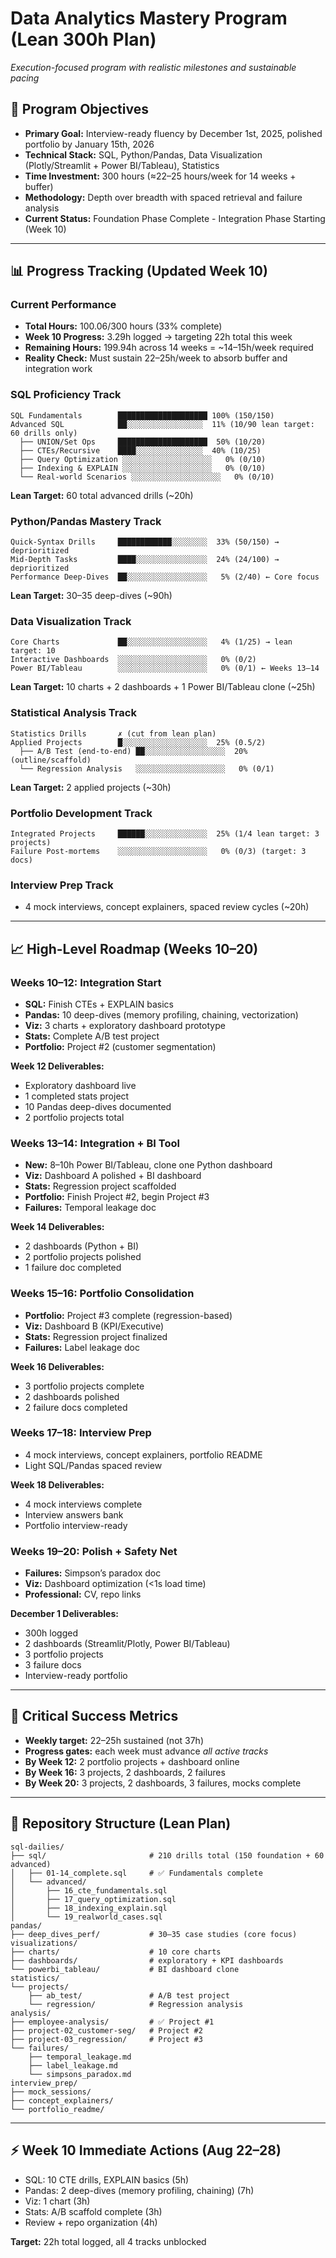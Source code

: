 # Data Analytics Mastery Program (Lean 300h Plan)

*Execution-focused program with realistic milestones and sustainable pacing*

## 🎯 Program Objectives

- **Primary Goal:** Interview-ready fluency by December 1st, 2025, polished portfolio by January 15th, 2026
- **Technical Stack:** SQL, Python/Pandas, Data Visualization (Plotly/Streamlit + Power BI/Tableau), Statistics
- **Time Investment:** 300 hours (≈22–25 hours/week for 14 weeks + buffer)
- **Methodology:** Depth over breadth with spaced retrieval and failure analysis
- **Current Status:** Foundation Phase Complete - Integration Phase Starting (Week 10)

---

## 📊 Progress Tracking (Updated Week 10)

### Current Performance
- **Total Hours:** 100.06/300 hours (33% complete)
- **Week 10 Progress:** 3.29h logged → targeting 22h total this week
- **Remaining Hours:** 199.94h across 14 weeks = ~14–15h/week required
- **Reality Check:** Must sustain 22–25h/week to absorb buffer and integration work

### SQL Proficiency Track
```
SQL Fundamentals        ████████████████████ 100% (150/150)
Advanced SQL            ██░░░░░░░░░░░░░░░░░  11% (10/90 lean target: 60 drills only)
  ├── UNION/Set Ops     ████████████████████  50% (10/20)
  ├── CTEs/Recursive    ████░░░░░░░░░░░░░░░  40% (10/25)
  ├── Query Optimization ░░░░░░░░░░░░░░░░░░░░   0% (0/10)
  ├── Indexing & EXPLAIN ░░░░░░░░░░░░░░░░░░░░   0% (0/10)
  └── Real-world Scenarios ░░░░░░░░░░░░░░░░░░░░   0% (0/10)
```
**Lean Target:** 60 total advanced drills (~20h)

### Python/Pandas Mastery Track
```
Quick-Syntax Drills     ████████████░░░░░░░░  33% (50/150) → deprioritized
Mid-Depth Tasks         ████░░░░░░░░░░░░░░░░  24% (24/100) → deprioritized
Performance Deep-Dives  ██░░░░░░░░░░░░░░░░░░   5% (2/40) ← Core focus
```
**Lean Target:** 30–35 deep-dives (~90h)

### Data Visualization Track
```
Core Charts             ██░░░░░░░░░░░░░░░░░░   4% (1/25) → lean target: 10
Interactive Dashboards  ░░░░░░░░░░░░░░░░░░░░   0% (0/2)
Power BI/Tableau        ░░░░░░░░░░░░░░░░░░░░   0% (0/1) ← Weeks 13–14
```
**Lean Target:** 10 charts + 2 dashboards + 1 Power BI/Tableau clone (~25h)

### Statistical Analysis Track
```
Statistics Drills       ✗ (cut from lean plan)
Applied Projects        █░░░░░░░░░░░░░░░░░░░  25% (0.5/2)
  ├── A/B Test (end-to-end) ██░░░░░░░░░░░░░░░░░░  20% (outline/scaffold)
  └── Regression Analysis   ░░░░░░░░░░░░░░░░░░░░   0% (0/1)
```
**Lean Target:** 2 applied projects (~30h)

### Portfolio Development Track
```
Integrated Projects     ██████░░░░░░░░░░░░░░  25% (1/4 lean target: 3 projects)
Failure Post-mortems    ░░░░░░░░░░░░░░░░░░░░   0% (0/3) (target: 3 docs)
```

### Interview Prep Track
- 4 mock interviews, concept explainers, spaced review cycles (~20h)

---

## 📈 High-Level Roadmap (Weeks 10–20)

### Weeks 10–12: Integration Start
- **SQL:** Finish CTEs + EXPLAIN basics
- **Pandas:** 10 deep-dives (memory profiling, chaining, vectorization)
- **Viz:** 3 charts + exploratory dashboard prototype
- **Stats:** Complete A/B test project
- **Portfolio:** Project #2 (customer segmentation)

**Week 12 Deliverables:**  
- Exploratory dashboard live  
- 1 completed stats project  
- 10 Pandas deep-dives documented  
- 2 portfolio projects total

### Weeks 13–14: Integration + BI Tool
- **New:** 8–10h Power BI/Tableau, clone one Python dashboard
- **Viz:** Dashboard A polished + BI dashboard
- **Stats:** Regression project scaffolded
- **Portfolio:** Finish Project #2, begin Project #3
- **Failures:** Temporal leakage doc

**Week 14 Deliverables:**  
- 2 dashboards (Python + BI)  
- 2 portfolio projects polished  
- 1 failure doc completed

### Weeks 15–16: Portfolio Consolidation
- **Portfolio:** Project #3 complete (regression-based)
- **Viz:** Dashboard B (KPI/Executive)
- **Stats:** Regression project finalized
- **Failures:** Label leakage doc

**Week 16 Deliverables:**  
- 3 portfolio projects complete  
- 2 dashboards polished  
- 2 failure docs completed

### Weeks 17–18: Interview Prep
- 4 mock interviews, concept explainers, portfolio README
- Light SQL/Pandas spaced review

**Week 18 Deliverables:**  
- 4 mock interviews complete  
- Interview answers bank  
- Portfolio interview-ready

### Weeks 19–20: Polish + Safety Net
- **Failures:** Simpson’s paradox doc
- **Viz:** Dashboard optimization (<1s load time)
- **Professional:** CV, repo links

**December 1 Deliverables:**  
- 300h logged  
- 2 dashboards (Streamlit/Plotly, Power BI/Tableau)  
- 3 portfolio projects  
- 3 failure docs  
- Interview-ready portfolio

---

## 🚦 Critical Success Metrics

- **Weekly target:** 22–25h sustained (not 37h)  
- **Progress gates:** each week must advance *all active tracks*  
- **By Week 12:** 2 portfolio projects + dashboard online  
- **By Week 16:** 3 projects, 2 dashboards, 2 failures  
- **By Week 20:** 3 projects, 2 dashboards, 3 failures, mocks complete  

---

## 📁 Repository Structure (Lean Plan)

```
sql-dailies/
├── sql/                       # 210 drills total (150 foundation + 60 advanced)
│   ├── 01-14_complete.sql     # ✅ Fundamentals complete
│   └── advanced/
│       ├── 16_cte_fundamentals.sql
│       ├── 17_query_optimization.sql
│       ├── 18_indexing_explain.sql
│       └── 19_realworld_cases.sql
pandas/
├── deep_dives_perf/           # 30–35 case studies (core focus)
visualizations/
├── charts/                    # 10 core charts
├── dashboards/                # exploratory + KPI dashboards
└── powerbi_tableau/           # BI dashboard clone
statistics/
└── projects/
    ├── ab_test/               # A/B test project
    └── regression/            # Regression analysis
analysis/
├── employee-analysis/         # ✅ Project #1
├── project-02_customer-seg/   # Project #2
├── project-03_regression/     # Project #3
└── failures/
    ├── temporal_leakage.md
    ├── label_leakage.md
    └── simpsons_paradox.md
interview_prep/
├── mock_sessions/
├── concept_explainers/
└── portfolio_readme/
```

---

## ⚡ Week 10 Immediate Actions (Aug 22–28)

- SQL: 10 CTE drills, EXPLAIN basics (5h)  
- Pandas: 2 deep-dives (memory profiling, chaining) (7h)  
- Viz: 1 chart (3h)  
- Stats: A/B scaffold complete (3h)  
- Review + repo organization (4h)  

**Target:** 22h total logged, all 4 tracks unblocked
